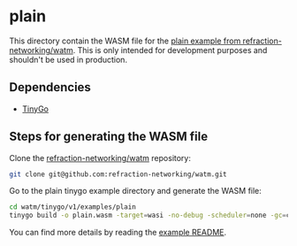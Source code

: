 # plain

This directory contain the WASM file for the [plain example from refraction-networking/watm](https://github.com/refraction-networking/watm/tree/master/tinygo/v1/examples/plain). This is only intended for development purposes and shouldn't be used in production.

## Dependencies

- [TinyGo](https://tinygo.org/getting-started/install/)

## Steps for generating the WASM file

Clone the [refraction-networking/watm](https://github.com/refraction-networking/watm/tree/v0.7.0-beta) repository:
```sh
git clone git@github.com:refraction-networking/watm.git
```

Go to the plain tinygo example directory and generate the WASM file:
```sh
cd watm/tinygo/v1/examples/plain
tinygo build -o plain.wasm -target=wasi -no-debug -scheduler=none -gc=conservative .
```

You can find more details by reading the [example README](https://github.com/refraction-networking/watm/blob/v0.7.0-beta/tinygo/v1/examples/plain/README.md).
